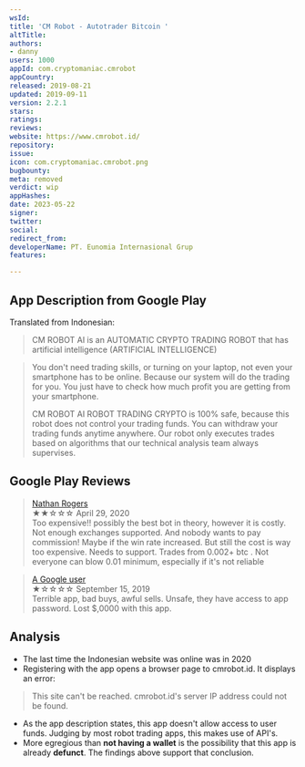 ```yaml
---
wsId: 
title: 'CM Robot - Autotrader Bitcoin '
altTitle: 
authors:
- danny
users: 1000
appId: com.cryptomaniac.cmrobot
appCountry: 
released: 2019-08-21
updated: 2019-09-11
version: 2.2.1
stars: 
ratings: 
reviews: 
website: https://www.cmrobot.id/
repository: 
issue: 
icon: com.cryptomaniac.cmrobot.png
bugbounty: 
meta: removed
verdict: wip
appHashes: 
date: 2023-05-22
signer: 
twitter: 
social: 
redirect_from: 
developerName: PT. Eunomia Internasional Grup
features: 

---
```


## App Description from Google Play 

Translated from Indonesian: 

> CM ROBOT AI is an AUTOMATIC CRYPTO TRADING ROBOT that has artificial intelligence (ARTIFICIAL INTELLIGENCE)

> You don't need trading skills, or turning on your laptop, not even your smartphone has to be online. Because our system will do the trading for you. You just have to check how much profit you are getting from your smartphone.
>
> CM ROBOT AI ROBOT TRADING CRYPTO is 100% safe, because this robot does not control your trading funds. You can withdraw your trading funds anytime anywhere. Our robot only executes trades based on algorithms that our technical analysis team always supervises.

## Google Play Reviews 

> [Nathan Rogers](https://play.google.com/store/apps/details?id=com.cryptomaniac.cmrobot&gl=id)<br>
  ★★☆☆☆ April 29, 2020 <br>
       Too expensive!! possibly the best bot in theory, however it is costly. Not enough exchanges supported. And nobody wants to pay commission! Maybe if the win rate increased. But still the cost is way too expensive. Needs to support. Trades from 0.002+ btc . Not everyone can blow 0.01 minimum, especially if it's not reliable

> [A Google user](https://play.google.com/store/apps/details?id=com.cryptomaniac.cmrobot&gl=id)<br>
  ★☆☆☆☆ September 15, 2019 <br>
       Terrible app, bad buys, awful sells. Unsafe, they have access to app password. Lost $,0000 with this app.

## Analysis 

- The last time the Indonesian website was online was in 2020 
- Registering with the app opens a browser page to cmrobot.id. It displays an error: 

> This site can't be reached. cmrobot.id's server IP address could not be found. 

- As the app description states, this app doesn't allow access to user funds. Judging by most robot trading apps, this makes use of API's. 
- More egregious than **not having a wallet** is the possibility that this app is already **defunct**. The findings above support that conclusion.
